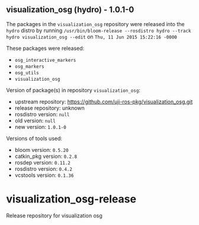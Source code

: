 ## visualization_osg (hydro) - 1.0.1-0

The packages in the `visualization_osg` repository were released into the `hydro` distro by running `/usr/bin/bloom-release --rosdistro hydro --track hydro visualization_osg --edit` on `Thu, 11 Jun 2015 15:22:16 -0000`

These packages were released:
- `osg_interactive_markers`
- `osg_markers`
- `osg_utils`
- `visualization_osg`

Version of package(s) in repository `visualization_osg`:
- upstream repository: https://github.com/uji-ros-pkg/visualization_osg.git
- release repository: unknown
- rosdistro version: `null`
- old version: `null`
- new version: `1.0.1-0`

Versions of tools used:
- bloom version: `0.5.20`
- catkin_pkg version: `0.2.8`
- rosdep version: `0.11.2`
- rosdistro version: `0.4.2`
- vcstools version: `0.1.36`


# visualization_osg-release
Release repository for visualization osg
